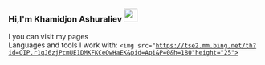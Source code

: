 ### Hi,I'm Khamidjon Ashuraliev <img src="https://media2.giphy.com/media/3nbbQlUpGDdgA/200w.webp?cid=ecf05e47hojg92df4hge0ddbkr8d9vq7ww33ejydrtbq9m8i&ep=v1_gifs_search&rid=200w.webp&ct=g" width="27px">
I you can visit my pages
<br />
Languages and tools I work with:
<code><img src="https://tse2.mm.bing.net/th?id=OIP.r1qJ6zjPcmUE1DMKFKCeOwHaEK&pid=Api&P=0&h=180"height="25"></code>
